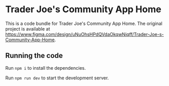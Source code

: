 
  # Trader Joe's Community App Home

  This is a code bundle for Trader Joe's Community App Home. The original project is available at https://www.figma.com/design/uNuOhsHPdQVdaOkqwNiqff/Trader-Joe-s-Community-App-Home.

  ## Running the code

  Run `npm i` to install the dependencies.

  Run `npm run dev` to start the development server.
  